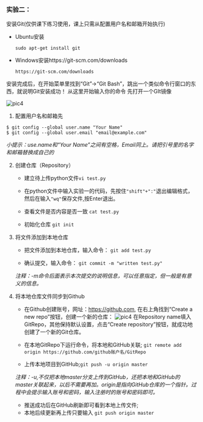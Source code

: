 ### 实验二：

安装Git(仅供课下练习使用，课上只需从配置用户名和邮箱开始执行)

* Ubuntu安装

  ```
  sudo apt-get install git
  ```
* Windows安装https://git-scm.com/downloads

  ```
  https://git-scm.com/downloads
  ```

  

安装完成后，在开始菜单里找到“Git”->“Git Bash”，跳出一个类似命令行窗口的东西，就说明Git安装成功！
从这里开始输入你的命令
先打开一个GIt镜像

![pic4](http://kfcoding-static.oss-cn-hangzhou.aliyuncs.com/gitcourse-DaSE_lab/pic/pic4.png)

1. 配置用户名和邮箱先
```
$ git config --global user.name "Your Name"
$ git config --global user.email "email@example.com"
```
_小提示：use.name和“Your Name”之间有空格，Email同上。请把引号里的名字和邮箱替换成自己的_

2. 创建仓库（Repository）

	* 建立待上传python文件```vi test.py```

	* 在python文件中输入实验一的代码，先按住```"shift"+":"```退出编辑格式，然后在输入```"wq"```保存文件,按Enter退出。

	* 查看文件是否内容是否一致
```cat test.py```
	* 初始化仓库
```git init```

3. 将文件添加到本地仓库
 	* 把文件添加到本地仓库，输入命令：
```git add test.py```

 	* 确认提交，输入命令：
```git commit -m "written test.py"```

	_注释：-m命令后面表示本次提交的说明信息，可以任意指定，但一般是有意义的信息。_

4. 将本地仓库文件同步到Github
	* 在Github创建账号，网址：https://github.com, 在右上角找到“Create a new repo”按钮，创建一个新的仓库：
![pic4](http://kfcoding-static.oss-cn-hangzhou.aliyuncs.com/gitcourse-DaSE_lab/pic/pic5.png)
在Repository name填入GitRepo，其他保持默认设置，点击“Create repository”按钮，就成功地创建了一个新的Git仓库。
	* 在本地GitRepo下运行命令，将本地和GitHub关联;
```git remote add origin https://github.com/github账户名/GitRepo```

	* 上传本地项目到GitHub;```git push -u origin master```
	
	_注释：-u,不仅把本地master分支上传到GitHub，还把本地和GitHub的master关联起来，以后不需要再加。origin是指向GitHub仓库的一个指针。过程中会提示输入账号和密码，输入注册时的账号和密码即可。_
	
	* 推送成功后在GitHub刷新即可看到本地上传文件;
	* 本地后续更新再上传只要输入
```git push origin master```

